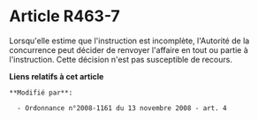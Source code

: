 # Article R463-7

Lorsqu'elle estime que l'instruction est incomplète, l'Autorité de la concurrence peut décider de renvoyer l'affaire en tout
ou partie à l'instruction. Cette décision n'est pas susceptible de recours.

**Liens relatifs à cet article**

	**Modifié par**:

	  - Ordonnance n°2008-1161 du 13 novembre 2008 - art. 4
